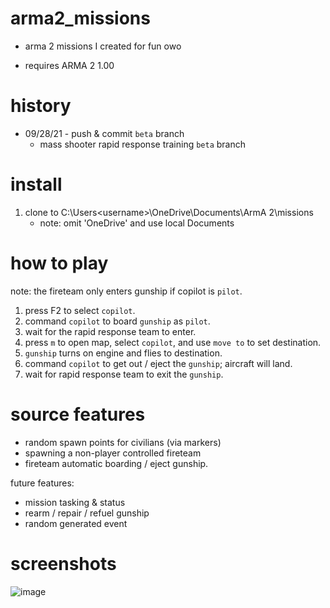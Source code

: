 # arma2_missions
+ arma 2 missions I created for fun owo

+ requires ARMA 2 1.00 
# history
+ 09/28/21 - push & commit `beta` branch
  - mass shooter rapid response training `beta` branch
# install
  1. clone to C:\Users\<username>\OneDrive\Documents\ArmA 2\missions
     - note: omit 'OneDrive' and use local Documents 
# how to play
   
  note: the fireteam only enters gunship if copilot is `pilot`. 
   
  1. press F2 to select `copilot`.
  2. command `copilot` to board `gunship` as `pilot`.
  3. wait for the rapid response team to enter. 
  4. press `m` to open map, select `copilot`, and use `move to` to set destination.
  5. `gunship` turns on engine and flies to destination. 
  6. command `copilot` to get out / eject the `gunship`; aircraft will land. 
  7. wait for rapid response team to exit the `gunship`. 

# source features
  - random spawn points for civilians (via markers)
  - spawning a non-player controlled fireteam
  - fireteam automatic boarding / eject gunship.
  
future features:
  - mission tasking & status 
  - rearm / repair / refuel gunship
  - random generated event

# screenshots
![image](https://user-images.githubusercontent.com/40836157/135201469-56ae4965-37b4-4be2-a015-a532611104d2.png)

